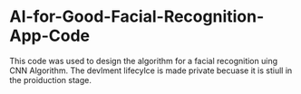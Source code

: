 # AI-for-Good-Facial-Recognition-App-Code


This code was used to design the algorithm for a facial recognition uing CNN Algorithm.  The devlment lifecylce is made private becuase it is stiull in the proiduction stage.
